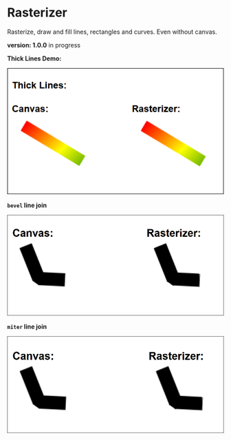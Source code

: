 # Rasterizer

Rasterize, draw and fill lines, rectangles and curves. Even without canvas.

**version: 1.0.0** in progress

**Thick Lines Demo:**

![thick lines demo](/thicklines.png)

**`bevel` line join**

![bevel line join](/joinbevel.png)

**`miter` line join**

![miter line join](/joinmiter.png)
